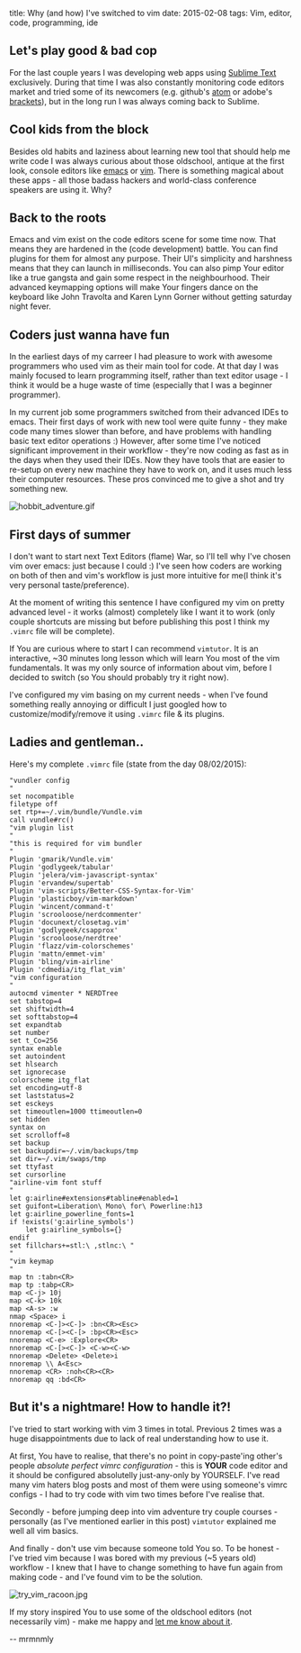 title: Why (and how) I've switched to vim
date: 2015-02-08
tags: Vim, editor, code, programming, ide

## Let's play good & bad cop

For the last couple years I was developing web apps using [Sublime Text](http://www.sublimetext.com/) exclusively. During that time I was also constantly monitoring code editors market and tried some of its newcomers (e.g. github's [atom](https://atom.io/) or adobe's [brackets](http://brackets.io/)), but in the long run I was always coming back to Sublime.

## Cool kids from the block

Besides old habits and laziness about learning new tool that should help me write code I was always curious about those oldschool, antique at the first look, console editors like [emacs](https://www.gnu.org/software/emacs/) or [vim](http://www.vim.org/). There is something magical about these apps - all those badass hackers and world-class conference speakers are using it. Why?

## Back to the roots

Emacs and vim exist on the code editors scene for some time now. That means they are hardened in the (code development) battle. You can find plugins for them for almost any purpose. Their UI's simplicity and harshness means that they can launch in milliseconds. You can also pimp Your editor like a true gangsta and gain some respect in the neighbourhood. Their advanced keymapping options will make Your fingers dance on the keyboard like John Travolta and Karen Lynn Gorner without getting saturday night fever.

## Coders just wanna have fun

In the earliest days of my carreer I had pleasure to work with awesome programmers who used vim as their main tool for code. At that day I was mainly focused to learn programming itself, rather than text editor usage - I think it would be a huge waste of time (especially that I was a beginner programmer).

In my current job some programmers switched from their advanced IDEs to emacs. Their first days of work with new tool were quite funny - they make code many times slower than before, and have problems with handling basic text editor operations :) However, after some time I've noticed significant improvement in their workflow - they're now coding as fast as in the days when they used their IDEs. Now they have tools that are easier to re-setup on every new machine they have to work on, and it uses much less their computer resources. These pros convinced me to give a shot and try something new.

![hobbit_adventure.gif](/public/1514977245626-hobbit_adventure.gif)

## First days of summer

I don't want to start next Text Editors (flame) War, so I'll tell why I've chosen vim over emacs: just because I could :) I've seen how coders are working on both of then and vim's workflow is just more intuitive for me(I think it's very personal taste/preference).

At the moment of writing this sentence I have configured my vim on pretty advanced level - it works (almost) completely like I want it to work (only couple shortcuts are missing but before publishing this post I think my `.vimrc` file will be complete).

If You are curious where to start I can recommend `vimtutor`. It is an interactive, ~30 minutes long lesson which will learn You most of the vim fundamentals. It was my only source of information about vim, before I decided to switch (so You should probably try it right now).

I've configured my vim basing on my current needs - when I've found something really annoying or difficult I just googled how to customize/modify/remove it using `.vimrc` file & its plugins.

## Ladies and gentleman..

Here's my complete `.vimrc` file (state from the day 08/02/2015):

<pre><code class="no-highlight">&quot;vundler config
&quot;
set nocompatible
filetype off 
set rtp+=~/.vim/bundle/Vundle.vim
call vundle#rc()
&quot;vim plugin list
&quot;
&quot;this is required for vim bundler
&quot;
Plugin &#39;gmarik/Vundle.vim&#39;  
Plugin &#39;godlygeek/tabular&#39;
Plugin &#39;jelera/vim-javascript-syntax&#39;
Plugin &#39;ervandew/supertab&#39;
Plugin &#39;vim-scripts/Better-CSS-Syntax-for-Vim&#39;
Plugin &#39;plasticboy/vim-markdown&#39;
Plugin &#39;wincent/command-t&#39;
Plugin &#39;scrooloose/nerdcommenter&#39;
Plugin &#39;docunext/closetag.vim&#39;
Plugin &#39;godlygeek/csapprox&#39;
Plugin &#39;scrooloose/nerdtree&#39;
Plugin &#39;flazz/vim-colorschemes&#39;
Plugin &#39;mattn/emmet-vim&#39;
Plugin &#39;bling/vim-airline&#39;
Plugin &#39;cdmedia/itg_flat_vim&#39;
&quot;vim configuration
&quot;
autocmd vimenter * NERDTree
set tabstop=4
set shiftwidth=4
set softtabstop=4
set expandtab
set number
set t_Co=256
syntax enable
set autoindent
set hlsearch
set ignorecase
colorscheme itg_flat
set encoding=utf-8
set laststatus=2
set esckeys
set timeoutlen=1000 ttimeoutlen=0
set hidden
syntax on
set scrolloff=8
set backup
set backupdir=~/.vim/backups/tmp
set dir=~/.vim/swaps/tmp
set ttyfast
set cursorline
&quot;airline-vim font stuff
&quot;
let g:airline#extensions#tabline#enabled=1
set guifont=Liberation\ Mono\ for\ Powerline:h13
let g:airline_powerline_fonts=1
if !exists(&#39;g:airline_symbols&#39;)
    let g:airline_symbols={}
endif
set fillchars+=stl:\ ,stlnc:\ &quot; 
&quot;
&quot;vim keymap
&quot;
map tn :tabn&lt;CR&gt;
map tp :tabp&lt;CR&gt;
map &lt;C-j&gt; 10j
map &lt;C-k&gt; 10k
map &lt;A-s&gt; :w
nmap &lt;Space&gt; i
nnoremap &lt;C-]&gt;&lt;C-]&gt; :bn&lt;CR&gt;&lt;Esc&gt; 
nnoremap &lt;C-[&gt;&lt;C-[&gt; :bp&lt;CR&gt;&lt;Esc&gt;
nnoremap &lt;C-e&gt; :Explore&lt;CR&gt;
nnoremap &lt;C-[&gt;&lt;C-]&gt; &lt;C-w&gt;&lt;C-w&gt;
nnoremap &lt;Delete&gt; &lt;Delete&gt;i
nnoremap \\ A&lt;Esc&gt;
nnoremap &lt;CR&gt; :noh&lt;CR&gt;&lt;CR&gt;
nnoremap qq :bd&lt;CR&gt;
</code></pre>

## But it's a nightmare! How to handle it?!

I've tried to start working with vim 3 times in total. Previous 2 times was a huge disappointments due to lack of real understanding how to use it.

At first, You have to realise, that there's no point in copy-paste'ing other's people *absolute perfect vimrc configuration* - this is **YOUR** code editor and it should be configured absolutelly just-any-only by YOURSELF. I've read many vim haters blog posts and most of them were using someone's vimrc configs - I had to try code with vim two times before I've realise that.

Secondly - before jumping deep into vim adventure try couple courses - personally (as I've mentioned earlier in this post) `vimtutor` explained me well all vim basics.

And finally - don't use vim because someone told You so. To be honest - I've tried vim because I was bored with my previous (~5 years old) workflow - I knew that I have to change something to have fun again from making code - and I've found vim to be the solution.

![try_vim_racoon.jpg](/public/1514976911582-try_vim_racoon.jpg)

If my story inspired You to use some of the oldschool editors (not necessarily vim) - make me happy and [let me know about it](/about/).

-- mrmnmly








